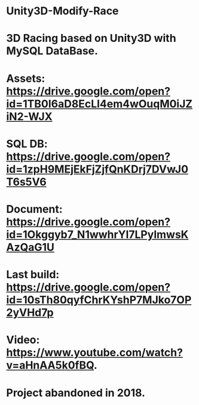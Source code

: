 # Unity3D-Modify-Race
# 3D Racing based on Unity3D with MySQL DataBase.
# Assets: https://drive.google.com/open?id=1TB0I6aD8EcLI4em4wOuqM0iJZiN2-WJX
# SQL DB: https://drive.google.com/open?id=1zpH9MEjEkFjZjfQnKDrj7DVwJ0T6s5V6
# Document: https://drive.google.com/open?id=1Okggyb7_N1wwhrYI7LPylmwsKAzQaG1U
# Last build: https://drive.google.com/open?id=10sTh80qyfChrKYshP7MJko7OP2yVHd7p
# Video: https://www.youtube.com/watch?v=aHnAA5k0fBQ.
# Project abandoned in 2018.
